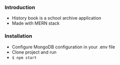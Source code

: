 ### Introduction

- History book is a school archive application
- Made with MERN stack


### Installation

- Configure MongoDB configuration in your .env file
- Clone project and run
- `$ npm start`